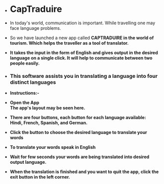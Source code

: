 - <h1>CapTraduire</h1>
- In today's world, communication is important. While travelling one may face language problems. 

- So we have launched a new app called <b>CAPTRADUIRE in the world of tourism. Which helps the traveller as a tool of translator. 

- It takes the input in the form of English and gives output in the desired language on a single click. It will help to communicate between two people easily.
  
   
- <h3>This software assists you in translating a language into four distinct languages</h3>
- Instructions:- <br>
- Open the App<br>
  The app's layout may be seen here.
- There are four buttons, each button for each language available: Hindi, French, Spanish, and German.<br>
- Click the button to choose the desired language to translate your words<br>
- To translate your words speak in English<br>
- Wait for few seconds your words are being translated into desired output language.<br>
- When the translation is finished and you want to quit the app, click the exit button in the left corner.<br>
